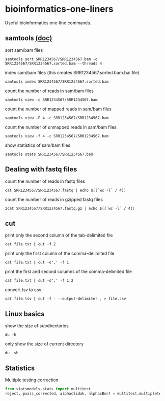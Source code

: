 # bioinformatics-one-liners
Useful bioinformatics one-line commands.

## samtools [(doc)](http://www.htslib.org/doc/samtools.html)
sort sam/bam files
```shell
samtools sort SRR1234567/SRR1234567.bam -o SRR1234567/SRR1234567.sorted.bam --threads 4
```

index sam/bam files (this creates SRR1234567.sorted.bam.bai file)
```shell
samtools index SRR1234567/SRR1234567.sorted.bam
```

count the number of reads in sam/bam files
```shell
samtools view -c SRR1234567/SRR1234567.bam
```

count the number of mapped reads in sam/bam files
```shell
samtools view -F 4 -c SRR1234567/SRR1234567.bam
```

count the number of unmapped reads in sam/bam files
```shell
samtools view -f 4 -c SRR1234567/SRR1234567.bam
```

show statistics of sam/bam files
```shell
samtools stats SRR1234567/SRR1234567.bam
```
## Dealing with fastq files
count the number of reads in fastq files
```shell
cat SRR1234567/SRR1234567.fastq | echo $((`wc -l` / 4))
```

count the number of reads in gzipped fastq files
```shell
zcat SRR1234567/SRR1234567.fastq.gz | echo $((`wc -l` / 4))
```

## cut
print only the second column of the tab-delimited file
```shell
cat file.txt | cut -f 2
```

print only the first column of the comma-delimited file
```shell
cat file.txt | cut -d',' -f 1
```

print the first and second columns of the comma-delimited file
```shell
cat file.txt | cut -d',' -f 1,2
```

convert tsv to csv
```shell
cat file.tsv | cut -f - --output-delimiter , > file.csv
```
## Linux basics
show the size of subdirectories
```shell
du -h
```

only show the size of current directory
```shell
du -sh
```
## Statistics
Multiple testing correction
```python
from statsmodels.stats import multitest
reject, pvals_corrected, alphacSidak, alphacBonf = multitest.multipletests(p_values, method='fdr_bh')
```
